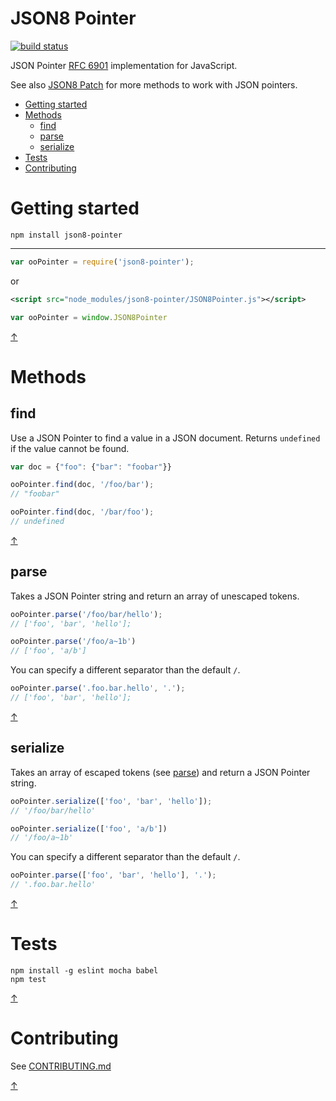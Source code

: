 JSON8 Pointer
=============

[![build status](https://img.shields.io/travis/JSON8/pointer.svg?style=flat-square)](https://travis-ci.org/JSON8/pointer)

JSON Pointer [RFC 6901](http://tools.ietf.org/html/rfc6901) implementation for JavaScript.

See also [JSON8 Patch](https://github.com/JSON8/patch) for more methods to work with JSON pointers.

* [Getting started](#getting-started)
* [Methods](#methods)
  * [find](#find)
  * [parse](#parse)
  * [serialize](#serialize)
* [Tests](#tests)
* [Contributing](#contributing)

# Getting started

```npm install json8-pointer```

----

```javascript
var ooPointer = require('json8-pointer');
```

or

```xml
<script src="node_modules/json8-pointer/JSON8Pointer.js"></script>
```
```javascript
var ooPointer = window.JSON8Pointer
```

[↑](#json8-pointer)

# Methods

## find

Use a JSON Pointer to find a value in a JSON document.
Returns ```undefined``` if the value cannot be found.

```javascript
var doc = {"foo": {"bar": "foobar"}}

ooPointer.find(doc, '/foo/bar');
// "foobar"

ooPointer.find(doc, '/bar/foo');
// undefined
```

[↑](#json8-pointer)

## parse

Takes a JSON Pointer string and return an array of unescaped tokens.

```javascript
ooPointer.parse('/foo/bar/hello');
// ['foo', 'bar', 'hello'];

ooPointer.parse('/foo/a~1b')
// ['foo', 'a/b']
```

You can specify a different separator than the default ```/```.

```javascript
ooPointer.parse('.foo.bar.hello', '.');
// ['foo', 'bar', 'hello'];
```

[↑](#json8-pointer)

## serialize

Takes an array of escaped tokens (see [parse](parse)) and return a JSON Pointer string.

 ```javascript
ooPointer.serialize(['foo', 'bar', 'hello']);
// '/foo/bar/hello'

ooPointer.serialize(['foo', 'a/b'])
// '/foo/a~1b'
```

You can specify a different separator than the default ```/```.

```javascript
ooPointer.parse(['foo', 'bar', 'hello'], '.');
// '.foo.bar.hello'
```

[↑](#json8-pointer)

# Tests

```
npm install -g eslint mocha babel
npm test
```

[↑](#json8-pointer)

# Contributing

See [CONTRIBUTING.md](https://github.com/JSON8/merge-pointer/blob/master/CONTRIBUTING.md)

[↑](#json8-pointer)
